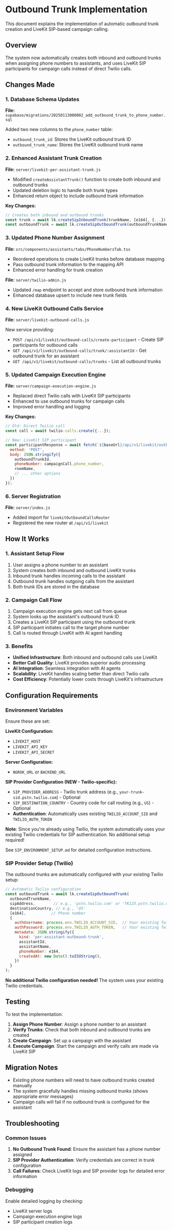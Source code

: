 # Outbound Trunk Implementation

This document explains the implementation of automatic outbound trunk creation and LiveKit SIP-based campaign calling.

## Overview

The system now automatically creates both inbound and outbound trunks when assigning phone numbers to assistants, and uses LiveKit SIP participants for campaign calls instead of direct Twilio calls.

## Changes Made

### 1. Database Schema Updates

**File:** `supabase/migrations/20250113000002_add_outbound_trunk_to_phone_number.sql`

Added two new columns to the `phone_number` table:
- `outbound_trunk_id`: Stores the LiveKit outbound trunk ID
- `outbound_trunk_name`: Stores the LiveKit outbound trunk name

### 2. Enhanced Assistant Trunk Creation

**File:** `server/livekit-per-assistant-trunk.js`

- Modified `createAssistantTrunk()` function to create both inbound and outbound trunks
- Updated deletion logic to handle both trunk types
- Enhanced return object to include outbound trunk information

**Key Changes:**
```javascript
// Creates both inbound and outbound trunks
const trunk = await lk.createSipInboundTrunk(trunkName, [e164], {...});
const outboundTrunk = await lk.createSipOutboundTrunk(outboundTrunkName, [e164], {...});
```

### 3. Updated Phone Number Assignment

**File:** `src/components/assistants/tabs/PhoneNumbersTab.tsx`

- Reordered operations to create LiveKit trunks before database mapping
- Pass outbound trunk information to the mapping API
- Enhanced error handling for trunk creation

**File:** `server/twilio-admin.js`

- Updated `/map` endpoint to accept and store outbound trunk information
- Enhanced database upsert to include new trunk fields

### 4. New LiveKit Outbound Calls Service

**File:** `server/livekit-outbound-calls.js`

New service providing:
- `POST /api/v1/livekit/outbound-calls/create-participant` - Create SIP participants for outbound calls
- `GET /api/v1/livekit/outbound-calls/trunk/:assistantId` - Get outbound trunk for an assistant
- `GET /api/v1/livekit/outbound-calls/trunks` - List all outbound trunks

### 5. Updated Campaign Execution Engine

**File:** `server/campaign-execution-engine.js`

- Replaced direct Twilio calls with LiveKit SIP participants
- Enhanced to use outbound trunks for campaign calls
- Improved error handling and logging

**Key Changes:**
```javascript
// Old: Direct Twilio call
const call = await twilio.calls.create({...});

// New: LiveKit SIP participant
const participantResponse = await fetch(`${baseUrl}/api/v1/livekit/outbound-calls/create-participant`, {
  method: 'POST',
  body: JSON.stringify({
    outboundTrunkId,
    phoneNumber: campaignCall.phone_number,
    roomName,
    // ... other options
  })
});
```

### 6. Server Registration

**File:** `server/index.js`

- Added import for `livekitOutboundCallsRouter`
- Registered the new router at `/api/v1/livekit`

## How It Works

### 1. Assistant Setup Flow

1. User assigns a phone number to an assistant
2. System creates both inbound and outbound LiveKit trunks
3. Inbound trunk handles incoming calls to the assistant
4. Outbound trunk handles outgoing calls from the assistant
5. Both trunk IDs are stored in the database

### 2. Campaign Call Flow

1. Campaign execution engine gets next call from queue
2. System looks up the assistant's outbound trunk ID
3. Creates a LiveKit SIP participant using the outbound trunk
4. SIP participant initiates call to the target phone number
5. Call is routed through LiveKit with AI agent handling

### 3. Benefits

- **Unified Infrastructure**: Both inbound and outbound calls use LiveKit
- **Better Call Quality**: LiveKit provides superior audio processing
- **AI Integration**: Seamless integration with AI agents
- **Scalability**: LiveKit handles scaling better than direct Twilio calls
- **Cost Efficiency**: Potentially lower costs through LiveKit's infrastructure

## Configuration Requirements

### Environment Variables

Ensure these are set:

**LiveKit Configuration:**
- `LIVEKIT_HOST`
- `LIVEKIT_API_KEY`
- `LIVEKIT_API_SECRET`

**Server Configuration:**
- `NGROK_URL` or `BACKEND_URL`

**SIP Provider Configuration (NEW - Twilio-specific):**
- `SIP_PROVIDER_ADDRESS` - Twilio trunk address (e.g., `your-trunk-sid.pstn.twilio.com`) - Optional
- `SIP_DESTINATION_COUNTRY` - Country code for call routing (e.g., `US`) - Optional
- **Authentication**: Automatically uses existing `TWILIO_ACCOUNT_SID` and `TWILIO_AUTH_TOKEN`

**Note**: Since you're already using Twilio, the system automatically uses your existing Twilio credentials for SIP authentication. No additional setup required!

See `SIP_ENVIRONMENT_SETUP.md` for detailed configuration instructions.

### SIP Provider Setup (Twilio)

The outbound trunks are automatically configured with your existing Twilio setup:

```javascript
// Automatic Twilio configuration
const outboundTrunk = await lk.createSipOutboundTrunk(
  outboundTrunkName,
  sipAddress,        // e.g., 'pstn.twilio.com' or 'TK123.pstn.twilio.com'
  destinationCountry, // e.g., 'US'
  [e164],           // Phone number
  {
    authUsername: process.env.TWILIO_ACCOUNT_SID,  // Your existing Twilio Account SID
    authPassword: process.env.TWILIO_AUTH_TOKEN,   // Your existing Twilio Auth Token
    metadata: JSON.stringify({
      kind: 'per-assistant-outbound-trunk',
      assistantId,
      assistantName,
      phoneNumber: e164,
      createdAt: new Date().toISOString(),
    })
  }
);
```

**No additional Twilio configuration needed!** The system uses your existing Twilio credentials.

## Testing

To test the implementation:

1. **Assign Phone Number**: Assign a phone number to an assistant
2. **Verify Trunks**: Check that both inbound and outbound trunks are created
3. **Create Campaign**: Set up a campaign with the assistant
4. **Execute Campaign**: Start the campaign and verify calls are made via LiveKit SIP

## Migration Notes

- Existing phone numbers will need to have outbound trunks created manually
- The system gracefully handles missing outbound trunks (shows appropriate error messages)
- Campaign calls will fail if no outbound trunk is configured for the assistant

## Troubleshooting

### Common Issues

1. **No Outbound Trunk Found**: Ensure the assistant has a phone number assigned
2. **SIP Provider Authentication**: Verify credentials are correct in trunk configuration
3. **Call Failures**: Check LiveKit logs and SIP provider logs for detailed error information

### Debugging

Enable detailed logging by checking:
- LiveKit server logs
- Campaign execution engine logs
- SIP participant creation logs

